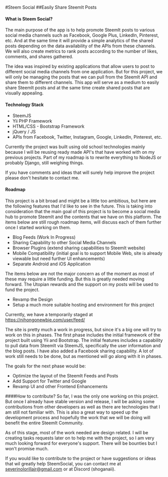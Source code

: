#Steem Social
##Easily Share SteemIt Posts


#### What is Steem Social?
The main purpose of the app is to help promote SteemIt posts to various social media channels such as Facebook, Google Plus, LinkedIn, Pinterest, etc. And at the same time it will provide a simple analytics of the shared posts depending on the data availability of the APIs from these channels. We will also create metrics to rank posts according to the number of likes, comments, and shares gathered.

The idea was inspired by existing applications that allow users to post to different social media channels from one application. But for this project, we will only be managing the posts that we can pull from the SteemIt API and share them to different channels. This app will serve as a medium to easily share SteemIt posts and at the same time create shared posts that are visually appealing.


#### Technology Stack
- SteemJS
- Yii PHP Framework
- HTML/CSS - Bootstrap Framework
- jQuery / JS
- APIs from Facebook, Twitter, Instagram, Google, LinkedIn, Pinterest, etc.

Currently the project was built using old school technologies mainly because I will be reusing ready made API's that have worked with on my previous projects. Part of my roadmap is to rewrite everything to NodeJS or probably Django, still weighing things.

If you have comments and ideas that will surely help improve the project please don't hesitate to contact me.


#### Roadmap
This project is a bit broad and might be a little too ambitious, but here are the following features that I'd like to see in the future. This is taking into consideration that the main goal of this project is to become a social media hub to promote SteemIt and the contents that we have on this platform. The items below are still rough roadmap items, will discuss each of them further once I started working on them.

- Blog Feeds (Work In Progress)
- Sharing Capability to other Social Media Channels
- Browser Plugins (extend sharing capabilities to SteemIt website)
- Mobile Compatibility (initial goal is to support Mobile Web, site is already viewable but need further UI enhancements)
- Separate Android and iOS Application


The items below are not the major concern as of the moment as most of these may require a little funding. But this is greatly needed moving forward. The Utopian rewards and the support on my posts will be used to fund the project.
- Revamp the Design
- Setup a much more suitable hosting and environment for this project

Currently, we have a temporarily staged at https://nihongonewbie.com/user/feed/<username>

The site is pretty much a work in progress, but since it's a big one will try to work on this in phases. The first phase includes the initial framework of the project built using Yii and Bootstrap. The initial features includes a capability to pull data from SteemIt via SteemJS, specifically the user information and the blog posts. I have also added a Facebook sharing capability. A lot of work still needs to be done, but as mentioned will go along with it in phases.

The goals for the next phase would be:
- Optimize the layout of the SteemIt Feeds and Posts
- Add Support for Twitter and Google
- Revamp UI and other Frontend Enhancements


####How to contribute?
So far, I was the only one working on this project. But once I already have stable version and release, I will be asking some contributions from other developers as well as there are technologies that I am still not familiar with. This is also a great way to speed up the development process and hopefully the work that we will be doing will benefit the entire SteemIt Community.

As of this stage, most of the work needed are design related. I will be creating tasks requests later on to help me with the project, so I am very much looking forward for everyone's support. There will be bounties but I won't promise much.

If you would like to contribute to the project or have suggestions or ideas that wil greatly help SteemSocial, you can contact me at severinolorillajr@gmail.com or at Discord (shoganaii).

    